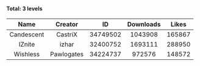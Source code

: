 #### Total: 3 levels

| Name | Creator | ID | Downloads | Likes |
|:---:|:---:|:---:|:---:|:---:|
| Candescent | CastriX | 34749502 | 1043908 | 165867
| IZnite | izhar | 32400752 | 1693111 | 288950
| Wishless | Pawlogates | 34224737 | 972576 | 148572
